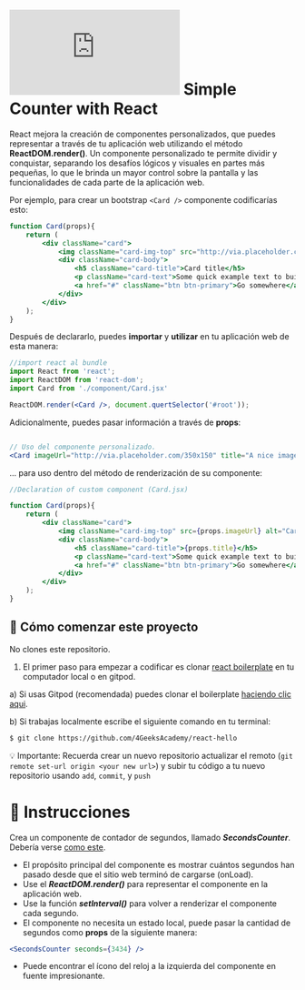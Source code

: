 # ![alt text](https://assets.breatheco.de/apis/img/images.php?blob&random&cat=icon&tags=breathecode,32) Simple Counter with React

React mejora la creación de componentes personalizados, que puedes representar a través de tu aplicación web utilizando el método **ReactDOM.render()**. Un componente personalizado te permite dividir y conquistar, separando los desafíos lógicos y visuales en partes más pequeñas, lo que le brinda un mayor control sobre la pantalla y las funcionalidades de cada parte de la aplicación web.

Por ejemplo, para crear un bootstrap `<Card />` componente codificarías esto:

```jsx
function Card(props){
    return (
        <div className="card">
            <img className="card-img-top" src="http://via.placeholder.com/350x150" alt="Card image cap" />
            <div className="card-body">
                <h5 className="card-title">Card title</h5>
                <p className="card-text">Some quick example text to build on the card title and fill the card's content.</p>
                <a href="#" className="btn btn-primary">Go somewhere</a>
            </div>
        </div>
    );
}
```

Después de declararlo, puedes **importar** y **utilizar** en tu aplicación web de esta manera:

```jsx
//import react al bundle
import React from 'react';
import ReactDOM from 'react-dom';
import Card from './component/Card.jsx'

ReactDOM.render(<Card />, document.quertSelector('#root'));
```

Adicionalmente, puedes pasar información a través de **props**:

```jsx

// Uso del componente personalizado.
<Card imageUrl="http://via.placeholder.com/350x150" title="A nice image" />

```

... para uso dentro del método de renderización de su componente:

```jsx
//Declaration of custom component (Card.jsx)

function Card(props){
    return (
        <div className="card">
            <img className="card-img-top" src={props.imageUrl} alt="Card image cap" />
            <div className="card-body">
                <h5 className="card-title">{props.title}</h5>
                <p className="card-text">Some quick example text to build on the card title and fill the card's content.</p>
                <a href="#" className="btn btn-primary">Go somewhere</a>
            </div>
        </div>
    );
}
```
## 🌱  Cómo comenzar este proyecto

No clones este repositorio.

1. El primer paso para empezar a codificar es clonar [react boilerplate](https://github.com/4GeeksAcademy/react-hello) en tu computador local o en gitpod.

a) Si usas  Gitpod (recomendada) puedes clonar el boilerplate [haciendo clic aqui](https://github.com/4GeeksAcademy/react-hello).

b) Si trabajas localmente escribe el siguiente comando en tu terminal:

```bash
$ git clone https://github.com/4GeeksAcademy/react-hello
```

💡 Importante: Recuerda crear un nuevo repositorio actualizar el remoto (`git remote set-url origin <your new url>`) y subir tu código a tu nuevo repositorio usando `add`, `commit`, y `push`


# 📝 Instrucciones

Crea un componente de contador de segundos, llamado ***SecondsCounter***. Debería verse [como este](https://github.com/breatheco-de/exercise-simple-counter-react/blob/master/preview.gif).

- El propósito principal del componente es mostrar cuántos segundos han pasado desde que el sitio web terminó de cargarse (onLoad).
- Use el ***ReactDOM.render()*** para representar el componente en la aplicación web.
- Use la función ***setInterval()*** para volver a renderizar el componente cada segundo.
- El componente no necesita un estado local, puede pasar la cantidad de segundos como **props** de la siguiente manera:

```jsx
<SecondsCounter seconds={3434} />
```
- Puede encontrar el ícono del reloj a la izquierda del componente en fuente impresionante.
